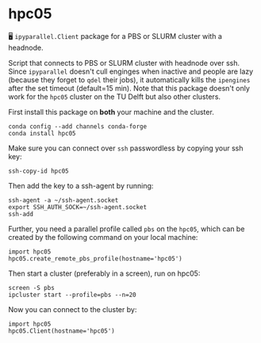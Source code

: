 # hpc05
🖥 `ipyparallel.Client` package for a PBS or SLURM cluster with a headnode.

Script that connects to PBS or SLURM cluster with headnode over ssh. Since `ipyparallel` doesn't cull enginges when inactive and people are lazy (because they forget to `qdel` their jobs), it automatically kills the `ipengines` after the set timeout (default=15 min). Note that this package doesn't only work for the `hpc05` cluster on the TU Delft but also other clusters.

First install this package on **both** your machine and the cluster.

```
conda config --add channels conda-forge
conda install hpc05
```

Make sure you can connect over `ssh` passwordless by copying your ssh key:

```
ssh-copy-id hpc05
```

Then add the key to a ssh-agent by running:
```
ssh-agent -a ~/ssh-agent.socket
export SSH_AUTH_SOCK=~/ssh-agent.socket
ssh-add
```

Further, you need a parallel profile called `pbs` on the `hpc05`, which can be created by the following command on your local machine:
```
import hpc05
hpc05.create_remote_pbs_profile(hostname='hpc05')
```

Then start a cluster (preferably in a screen), run on hpc05:

```
screen -S pbs
ipcluster start --profile=pbs --n=20
```

Now you can connect to the cluster by:
```
import hpc05
hpc05.Client(hostname='hpc05')
```
